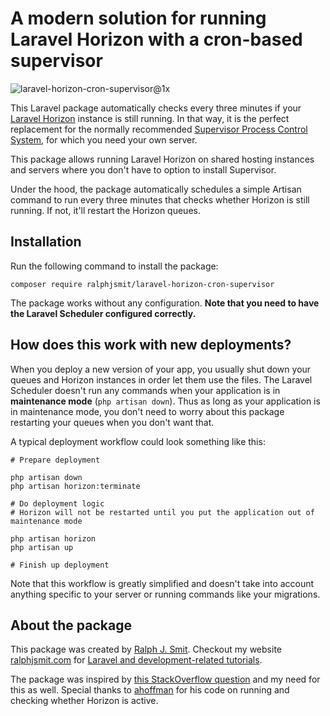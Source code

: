 # A modern solution for running Laravel Horizon with a cron-based supervisor

![laravel-horizon-cron-supervisor@1x](https://user-images.githubusercontent.com/59207045/139930078-a242e7bc-a41a-4569-8e30-c8d70bd60313.jpg)

This Laravel package automatically checks every three minutes if your [Laravel Horizon](https://laravel.com/docs/8.x/horizon) instance is still running. In that way, it is the perfect replacement for the normally recommended [Supervisor Process Control System](http://supervisord.org), for which you need your own server.

This package allows running Laravel Horizon on shared hosting instances and servers where you don't have to option to install Supervisor.

Under the hood, the package automatically schedules a simple Artisan command to run every three minutes that checks whether Horizon is still running. If not, it'll restart the Horizon queues.

## Installation

Run the following command to install the package:

```shell
composer require ralphjsmit/laravel-horizon-cron-supervisor
```

The package works without any configuration. **Note that you need to have the Laravel Scheduler configured correctly.**

## How does this work with new deployments?

When you deploy a new version of your app, you usually shut down your queues and Horizon instances in order let them use the files. The Laravel Scheduler doesn't run any commands when your application is in **maintenance mode** (`php artisan down`). Thus as long as your application is in maintenance mode, you don't need to worry about this package restarting your queues when you don't want that.

A typical deployment workflow could look something like this:
```shell
# Prepare deployment 

php artisan down
php artisan horizon:terminate

# Do deployment logic
# Horizon will not be restarted until you put the application out of maintenance mode

php artisan horizon
php artisan up

# Finish up deployment
```

Note that this workflow is greatly simplified and doesn't take into account anything specific to your server or running commands like your migrations. 

## About the package

This package was created by [Ralph J. Smit](https://ralphjsmit.com/). Checkout my website [ralphjsmit.com](https://ralphjsmit.com/) for [Laravel and development-related tutorials](https://ralphjsmit.com/).

The package was inspired by [this StackOverflow question](https://stackoverflow.com/questions/66930824/running-laravel-horizon-on-shared-hosting-via-cron/67784583) and my need for this as well. Special thanks to [ahoffman](https://stackoverflow.com/users/952994/ahofmann) for his code on running and checking whether Horizon is active.
